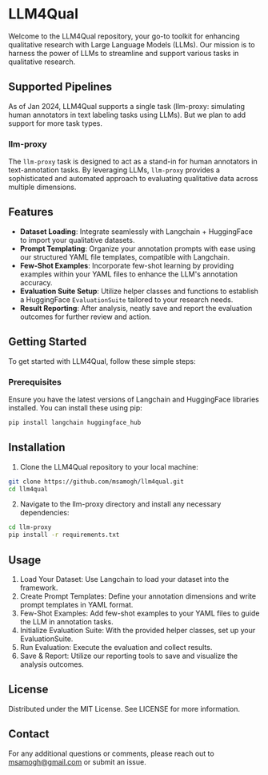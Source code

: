 # LLM4Qual

Welcome to the LLM4Qual repository, your go-to toolkit for enhancing qualitative research with Large Language Models (LLMs). Our mission is to harness the power of LLMs to streamline and support various tasks in qualitative research.

## Supported Pipelines

As of Jan 2024, LLM4Qual supports a single task (llm-proxy: simulating human annotators in text labeling tasks using LLMs). But we plan to add support for more task types.

### llm-proxy

The `llm-proxy` task is designed to act as a stand-in for human annotators in text-annotation tasks. By leveraging LLMs, `llm-proxy` provides a sophisticated and automated approach to evaluating qualitative data across multiple dimensions.

## Features

- **Dataset Loading**: Integrate seamlessly with Langchain + HuggingFace to import your qualitative datasets.
- **Prompt Templating**: Organize your annotation prompts with ease using our structured YAML file templates, compatible with Langchain.
- **Few-Shot Examples**: Incorporate few-shot learning by providing examples within your YAML files to enhance the LLM's annotation accuracy.
- **Evaluation Suite Setup**: Utilize helper classes and functions to establish a HuggingFace `EvaluationSuite` tailored to your research needs.
- **Result Reporting**: After analysis, neatly save and report the evaluation outcomes for further review and action.

## Getting Started

To get started with LLM4Qual, follow these simple steps:

### Prerequisites

Ensure you have the latest versions of Langchain and HuggingFace libraries installed. You can install these using pip:

```bash
pip install langchain huggingface_hub
```

## Installation
1. Clone the LLM4Qual repository to your local machine:
```bash
git clone https://github.com/msamogh/llm4qual.git
cd llm4qual
```

2. Navigate to the llm-proxy directory and install any necessary dependencies:
```bash
cd llm-proxy
pip install -r requirements.txt
```

## Usage
1. Load Your Dataset: Use Langchain to load your dataset into the framework.
2. Create Prompt Templates: Define your annotation dimensions and write prompt templates in YAML format.
3. Few-Shot Examples: Add few-shot examples to your YAML files to guide the LLM in annotation tasks.
4. Initialize Evaluation Suite: With the provided helper classes, set up your EvaluationSuite.
5. Run Evaluation: Execute the evaluation and collect results.
6. Save & Report: Utilize our reporting tools to save and visualize the analysis outcomes.

## License
Distributed under the MIT License. See LICENSE for more information.

## Contact
For any additional questions or comments, please reach out to msamogh@gmail.com or submit an issue.
